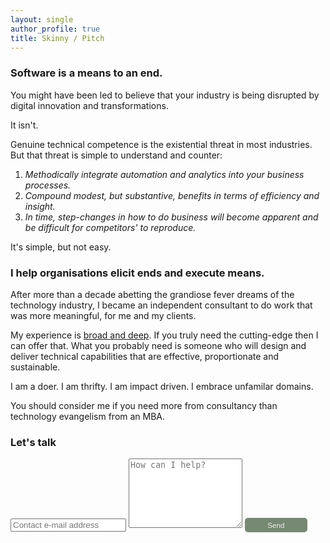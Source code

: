 ```yaml
---
layout: single
author_profile: true
title: Skinny / Pitch
---
```


### Software is a means to an end.

You might have been led to believe that your industry is being disrupted
by digital innovation and transformations.

It isn't.  

Genuine technical competence is the existential threat in most industries.
But that threat is simple to understand and counter:

1. *Methodically integrate automation and analytics into your business processes.* 
2. *Compound modest, but substantive, benefits in terms of efficiency and insight.* 
3. *In time, step-changes in how to do business will become apparent and be difficult for competitors' to reproduce.*

It's simple, but not easy. 

### I help organisations elicit ends and execute means.

After more than a decade abetting the grandiose fever dreams of the technology industry, 
I became an independent consultant to do work that was more meaningful, for me and my clients. 

My experience is [broad and deep](https://www.linkedin.com/in/christopher-mcewan-850a0a62). 
If you truly need the cutting-edge then I can offer that. What you probably 
need is someone who will design and deliver technical capabilities that are effective, 
proportionate and sustainable.

I am a doer. I am thrifty. I am impact driven. I embrace unfamilar domains.

You should consider me if you need more from consultancy than technology evangelism from an MBA. 

### Let's talk

<form action="https://submit-form.com/j1CmLPsN" target="_self">
   <input type="text" name="email" placeholder="Contact e-mail address">
   <textarea name="message" placeholder="How can I help?" rows="7"></textarea>
   <button style="border-radius:5px;background-color:#768972;border:0px;font-size:smaller;padding:5px;color:#eeeeee;width:100px;" type="submit">Send</button>
</form>

